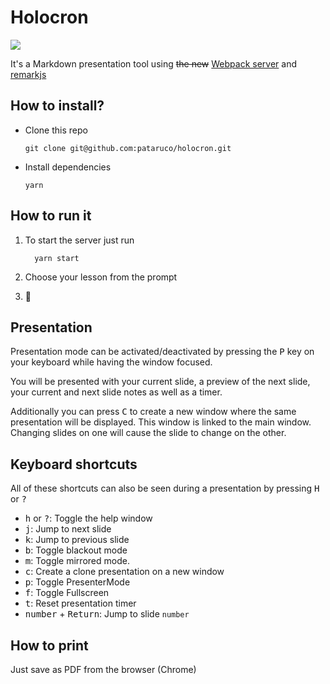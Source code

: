 # Holocron

![](https://media.giphy.com/media/l2JJmXRcFoEJNXyEM/giphy.gif)

It's a Markdown presentation tool using ~~the new~~ [Webpack server](https://github.com/webpack/webpack-dev-server) and [remarkjs](https://github.com/gnab/remark)

## How to install?

- Clone this repo

  ```shell
  git clone git@github.com:pataruco/holocron.git
  ```

- Install dependencies
  ```shell
  yarn
  ```

## How to run it

1. To start the server just run

   ```shell
     yarn start
   ```

2. Choose your lesson from the prompt
3. 🚀

## Presentation

Presentation mode can be activated/deactivated by pressing the <kbd>P</kbd> key on your keyboard while having the window focused.

You will be presented with your current slide, a preview of the next slide, your current and next slide notes as well as a timer.

Additionally you can press <kbd>C</kbd> to create a new window where the same presentation will be displayed. This window is linked to the main window. Changing slides on one will cause the slide to change on the other.

## Keyboard shortcuts

All of these shortcuts can also be seen during a presentation by pressing <kbd>H</kbd> or <kbd>?</kbd>

- <kbd>h</kbd> or <kbd>?</kbd>: Toggle the help window
- <kbd>j</kbd>: Jump to next slide
- <kbd>k</kbd>: Jump to previous slide
- <kbd>b</kbd>: Toggle blackout mode
- <kbd>m</kbd>: Toggle mirrored mode.
- <kbd>c</kbd>: Create a clone presentation on a new window
- <kbd>p</kbd>: Toggle PresenterMode
- <kbd>f</kbd>: Toggle Fullscreen
- <kbd>t</kbd>: Reset presentation timer
- <kbd>number</kbd> + <kbd>Return</kbd>: Jump to slide `number`

## How to print

Just save as PDF from the browser (Chrome)
